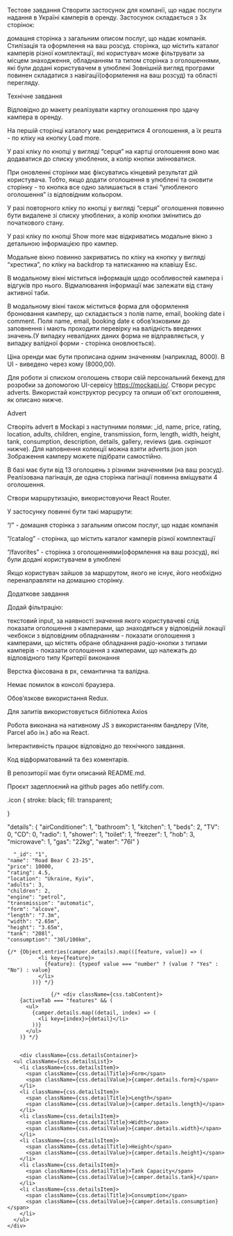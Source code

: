 Тестове завдання
Створити застосунок для компанії, що надає послуги надання в Україні камперів в оренду. Застосунок складається з 3х сторінок:

домашня сторінка з загальним описом послуг, що надає компанія. Стилізація та оформлення на ваш розсуд.
сторінка, що містить каталог камперів різної комплектації, які користувач може фільтрувати за місцем знаходження, обладнанням та типом
сторінка з оголошеннями, які були додані користувачем в улюблені
Зовнішній вигляд програми повинен складатися з навігації(оформлення на ваш розсуд) та області перегляду.

Технічне завдання

Відповідно до макету реалізувати картку оголошення про здачу кампера в оренду.

На першій сторінці каталогу має рендеритися 4 оголошення, а їх решта - по кліку на кнопку Load more.

У разі кліку по кнопці у вигляді “серця” на картці оголошення воно має додаватися до списку улюблених,  а колір кнопки змінюватися.

При оновленні сторінки має фіксуватись кінцевий результат дій користувача. Тобто, якщо додати оголошення в улюблені та оновити сторінку - то кнопка все одно залишається в стані “улюбленого оголошення” із відповідним кольором.

У разі повторного кліку по кнопці у вигляді “серця” оголошення повинно бути видалене зі списку улюблених,  а колір кнопки змінитись до початкового стану.

У разі кліку по кнопці Show more має відкриватись модальне вікно з детальною інформацією про кампер.

Модальне вікно повинно закриватись по кліку на кнопку у вигляді “хрестика”, по кліку на backdrop  та натисканню на клавішу Esc.

В модальному вікні міститься інформація щодо особливостей кампера і відгуків про нього. Відмалювання інформації має залежати від стану активної таби.

В модальному вікні також міститься форма для оформлення бронювання камперу, що складається з полів name, email, booking date і comment. Поля name, email, booking date є обовʼязковими до заповнення і мають проходити перевірку на валідність введених значень.(У випадку невалідних даних форма не відправляється, у випадку валідної форми - сторінка оновлюється).

Ціна оренди має бути прописана одним значенням (наприклад, 8000). В UI - виведено через кому (8000,00).

Для роботи зі списком оголошень створи свій персональний бекенд для розробки за допомогою UI-сервісу https://mockapi.io/. Створи ресурс adverts. Використай конструктор ресурсу та опиши об'єкт оголошення, як описано нижче.

Advert

Створіть  advert в Mockapi з наступними полями: _id,  name, price, rating, location, adults, children, engine, transmission, form, length, width, height, tank, consumption, description, details, gallery, reviews (див. скріншот нижче). Для наповнення колекції можна взяти adverts.json
json
Зображення камперу можете підібрати самостійно.

В базі має бути від 13 оголошень з різними значеннями (на ваш розсуд). Реалізована пагінація, де одна сторінка пагінації повинна вміщувати 4 оголошення.

Створи маршрутизацію, використовуючи React Router.

У застосунку повинні бути такі маршрути:

“/” - домашня сторінка з загальним описом послуг, що надає компанія

“/catalog” - сторінка, що містить каталог камперів різної комплектації

“/favorites” - сторінка з оголошеннями(оформлення на ваш розсуд), які були додані користувачем в улюблені

Якщо користувач зайшов за маршрутом, якого не існує, його необхідно перенаправляти на  домашню сторінку.

Додаткове завдання

Додай фільтрацію:

текстовий input, за наявності значення якого користувачеві слід показати оголошення з камперами, що знаходяться у відповідній локації
чекбокси з відповідним обладнанням - показати оголошення з камперами, що містять обране обладнання
радіо-кнопки з типами камперів - показати оголошення з камперами, що належать до відповідного типу
Критерії виконання

Верстка фіксована в рх, семантична та валідна.

Немає помилок в консолі браузера.

Обов’язкове використання Redux.

Для запитів використовується бібліотека Axios

Робота виконана на нативному JS з використанням бандлеру (Vite, Parcel або ін.) або на React.

Інтерактивність працює відповідно до технічного завдання.

Код відформатований та без коментарів.

В репозиторії має бути описаний README.md.

Проєкт задеплоєний на github pages або netlify.com.


.icon {
  stroke: black;
  fill: transparent;
  
}

"details": {
      "airConditioner": 1,
      "bathroom": 1,
      "kitchen": 1,
      "beds": 2,
      "TV": 0,
      "CD": 0,
      "radio": 1,
      "shower": 1,
      "toilet": 1,
      "freezer": 1,
      "hob": 3,
      "microwave": 1,
      "gas": "22kg",
      "water": "76l"
      }

      "_id": "1",
    "name": "Road Bear C 23-25",
    "price": 10000,
    "rating": 4.5,
    "location": "Ukraine, Kyiv",
    "adults": 3,
    "children": 2,
    "engine": "petrol",
    "transmission": "automatic",
    "form": "alcove",
    "length": "7.3m",
    "width": "2.65m",
    "height": "3.65m",
    "tank": "208l",
    "consumption": "30l/100km",

    {/* {Object.entries(camper.details).map(([feature, value]) => (
              <li key={feature}>
                {feature}: {typeof value === "number" ? (value ? "Yes" : "No") : value}
              </li>
            ))} */}

                  {/* <div className={css.tabContent}>
        {activeTab === "features" && (
          <ul>
            {camper.details.map((detail, index) => (
              <li key={index}>{detail}</li>
            ))}
          </ul>
        )} */}


        <div className={css.detailsContainer}>
      <ul className={css.detailsList}>
        <li className={css.detailsItem}>
          <span className={css.detailTitle}>Form</span>
          <span className={css.detailValue}>{camper.details.form}</span>
        </li>
        <li className={css.detailsItem}>
          <span className={css.detailTitle}>Length</span>
          <span className={css.detailValue}>{camper.details.length}</span>
        </li>
        <li className={css.detailsItem}>
          <span className={css.detailTitle}>Width</span>
          <span className={css.detailValue}>{camper.details.width}</span>
        </li>
        <li className={css.detailsItem}>
          <span className={css.detailTitle}>Height</span>
          <span className={css.detailValue}>{camper.details.height}</span>
        </li>
        <li className={css.detailsItem}>
          <span className={css.detailTitle}>Tank Capacity</span>
          <span className={css.detailValue}>{camper.details.tank}</span>
        </li>
        <li className={css.detailsItem}>
          <span className={css.detailTitle}>Consumption</span>
          <span className={css.detailValue}>{camper.details.consumption}</span>
        </li>
      </ul>
    </div>
